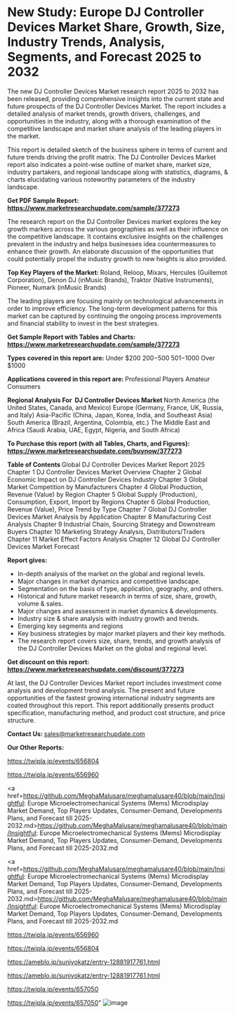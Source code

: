 # New Study: Europe DJ Controller Devices Market Share, Growth, Size, Industry Trends, Analysis, Segments, and Forecast 2025 to 2032

The new DJ Controller Devices Market research report 2025 to 2032 has been released, providing comprehensive insights into the current state and future prospects of the DJ Controller Devices Market. The report includes a detailed analysis of market trends, growth drivers, challenges, and opportunities in the industry, along with a thorough examination of the competitive landscape and market share analysis of the leading players in the market.

This report is detailed sketch of the business sphere in terms of current and future trends driving the profit matrix. The DJ Controller Devices Market report also indicates a point-wise outline of market share, market size, industry partakers, and regional landscape along with statistics, diagrams, &amp; charts elucidating various noteworthy parameters of the industry landscape.

<strong><b>Get PDF Sample Report: <a href=https://www.marketresearchupdate.com/sample/377273>https://www.marketresearchupdate.com/sample/377273</a></b></strong>

The research report on the DJ Controller Devices market explores the key growth markers across the various geographies as well as their influence on the competitive landscape. It contains exclusive insights on the challenges prevalent in the industry and helps businesses idea countermeasures to enhance their growth. An elaborate discussion of the opportunities that could potentially propel the industry growth to new heights is also provided.

<strong><b>Top Key Players of the Market:
</b></strong>Roland, Reloop, Mixars, Hercules (Guillemot Corporation), Denon DJ (inMusic Brands), Traktor (Native Instruments), Pioneer, Numark (inMusic Brands)<strong><b>
</b></strong>

The leading players are focusing mainly on technological advancements in order to improve efficiency. The long-term development patterns for this market can be captured by continuing the ongoing process improvements and financial stability to invest in the best strategies.

<strong><b>Get Sample Report with Tables and Charts: <a href=https://www.marketresearchupdate.com/sample/377273>https://www.marketresearchupdate.com/sample/377273</a></b></strong>

<strong><b>Types covered in this report are:
</b></strong>Under $200
$200-$500
$501-$1000
Over $1000<strong><b>
</b></strong>

<strong><b>Applications covered in this report are:
</b></strong>Professional Players
Amateur Consumers<strong><b>
</b></strong>

<strong><b>Regional Analysis For  DJ Controller Devices Market</b></strong><strong><b>
</b></strong>North America (the United States, Canada, and Mexico)
Europe (Germany, France, UK, Russia, and Italy)
Asia-Pacific (China, Japan, Korea, India, and Southeast Asia)
South America (Brazil, Argentina, Colombia, etc.)
The Middle East and Africa (Saudi Arabia, UAE, Egypt, Nigeria, and South Africa)

<strong><b>To Purchase this report (with all Tables, Charts, and Figures): <a href=https://www.marketresearchupdate.com/buynow/377273>https://www.marketresearchupdate.com/buynow/377273</a></b></strong>

<strong><b>Table of Contents</b></strong><strong><b>
</b></strong>Global DJ Controller Devices Market Report 2025
Chapter 1 DJ Controller Devices Market Overview
Chapter 2 Global Economic Impact on DJ Controller Devices Industry
Chapter 3 Global Market Competition by Manufacturers
Chapter 4 Global Production, Revenue (Value) by Region
Chapter 5 Global Supply (Production), Consumption, Export, Import by Regions
Chapter 6 Global Production, Revenue (Value), Price Trend by Type
Chapter 7 Global DJ Controller Devices Market Analysis by Application
Chapter 8 Manufacturing Cost Analysis
Chapter 9 Industrial Chain, Sourcing Strategy and Downstream Buyers
Chapter 10 Marketing Strategy Analysis, Distributors/Traders
Chapter 11 Market Effect Factors Analysis
Chapter 12 Global DJ Controller Devices Market Forecast

<strong><b>Report gives:</b></strong>

- In-depth analysis of the market on the global and regional levels.
- Major changes in market dynamics and competitive landscape.
- Segmentation on the basis of type, application, geography, and others.
- Historical and future market research in terms of size, share, growth, volume &amp; sales.
- Major changes and assessment in market dynamics &amp; developments.
- Industry size &amp; share analysis with industry growth and trends.
- Emerging key segments and regions
- Key business strategies by major market players and their key methods.
- The research report covers size, share, trends, and growth analysis of the DJ Controller Devices Market on the global and regional level.

<strong><b>Get discount on this report: <a href=https://www.marketresearchupdate.com/discount/377273>https://www.marketresearchupdate.com/discount/377273</a></b></strong>

At last, the DJ Controller Devices Market report includes investment come analysis and development trend analysis. The present and future opportunities of the fastest growing international industry segments are coated throughout this report. This report additionally presents product specification, manufacturing method, and product cost structure, and price structure.

<strong><b>Contact Us:
</b></strong>sales@marketresearchupdate.com

<strong>Our Other Reports:</strong>

<a href=https://twipla.jp/events/656804>https://twipla.jp/events/656804</a>

<a href=https://twipla.jp/events/656960>https://twipla.jp/events/656960</a>

<a href=https://github.com/MeghaMalusare/meghamalusare40/blob/main/Insightful: Europe Microelectromechanical Systems (Mems) Microdisplay Market Demand, Top Players Updates, Consumer-Demand, Developments Plans, and Forecast till 2025-2032.md>https://github.com/MeghaMalusare/meghamalusare40/blob/main/Insightful: Europe Microelectromechanical Systems (Mems) Microdisplay Market Demand, Top Players Updates, Consumer-Demand, Developments Plans, and Forecast till 2025-2032.md</a>

<a href=https://github.com/MeghaMalusare/meghamalusare40/blob/main/Insightful: Europe Microelectromechanical Systems (Mems) Microdisplay Market Demand, Top Players Updates, Consumer-Demand, Developments Plans, and Forecast till 2025-2032.md>https://github.com/MeghaMalusare/meghamalusare40/blob/main/Insightful: Europe Microelectromechanical Systems (Mems) Microdisplay Market Demand, Top Players Updates, Consumer-Demand, Developments Plans, and Forecast till 2025-2032.md</a>

<a href=https://twipla.jp/events/656960>https://twipla.jp/events/656960</a>

<a href=https://twipla.jp/events/656804>https://twipla.jp/events/656804</a>

<a href=https://ameblo.jp/suniyokatz/entry-12881917761.html>https://ameblo.jp/suniyokatz/entry-12881917761.html</a>

<a href=https://ameblo.jp/suniyokatz/entry-12881917761.html>https://ameblo.jp/suniyokatz/entry-12881917761.html</a>

<a href=https://twipla.jp/events/657050>https://twipla.jp/events/657050</a>

<a href=https://twipla.jp/events/657050>https://twipla.jp/events/657050</a>"
![image](https://github.com/user-attachments/assets/7f4f78ae-34a2-4918-bdd8-fcdc2469bd67)
